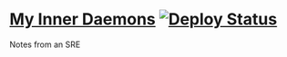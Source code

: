 # [My Inner Daemons](http://blog.milesmaddox.com/) [![Deploy Status](https://travis-ci.org/justmiles/blog.svg?branch=master)](https://travis-ci.org/justmiles/blog)

Notes from an SRE
